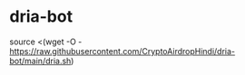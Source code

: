 # dria-bot

source <(wget -O - https://raw.githubusercontent.com/CryptoAirdropHindi/dria-bot/main/dria.sh)
